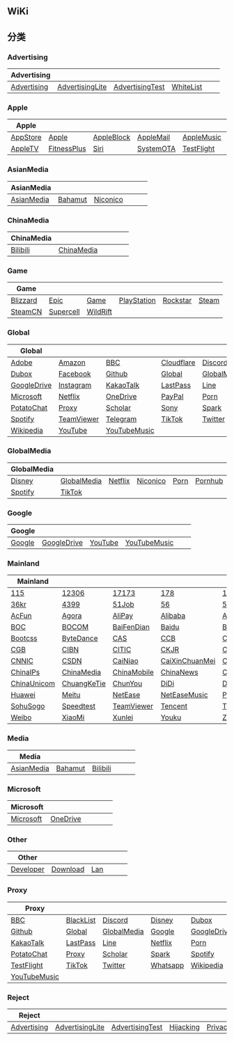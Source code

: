 ## WiKi

## 分类

### Advertising
| Advertising |  |  |  |  |  |
| ---- | ---- | ---- | ---- | ---- | ---- |
|[Advertising](https://github.com/blackmatrix7/ios_rule_script/tree/master/rule/Loon/Advertising) |[AdvertisingLite](https://github.com/blackmatrix7/ios_rule_script/tree/master/rule/Loon/AdvertisingLite) |[AdvertisingTest](https://github.com/blackmatrix7/ios_rule_script/tree/master/rule/Loon/AdvertisingTest) |[WhiteList](https://github.com/blackmatrix7/ios_rule_script/tree/master/rule/Loon/WhiteList) |||


### Apple
| Apple |  |  |  |  |  |
| ---- | ---- | ---- | ---- | ---- | ---- |
|[AppStore](https://github.com/blackmatrix7/ios_rule_script/tree/master/rule/Loon/AppStore) |[Apple](https://github.com/blackmatrix7/ios_rule_script/tree/master/rule/Loon/Apple) |[AppleBlock](https://github.com/blackmatrix7/ios_rule_script/tree/master/rule/Loon/AppleBlock) |[AppleMail](https://github.com/blackmatrix7/ios_rule_script/tree/master/rule/Loon/AppleMail) |[AppleMusic](https://github.com/blackmatrix7/ios_rule_script/tree/master/rule/Loon/AppleMusic) |[AppleNews](https://github.com/blackmatrix7/ios_rule_script/tree/master/rule/Loon/AppleNews) |
|[AppleTV](https://github.com/blackmatrix7/ios_rule_script/tree/master/rule/Loon/AppleTV) |[FitnessPlus](https://github.com/blackmatrix7/ios_rule_script/tree/master/rule/Loon/FitnessPlus) |[Siri](https://github.com/blackmatrix7/ios_rule_script/tree/master/rule/Loon/Siri) |[SystemOTA](https://github.com/blackmatrix7/ios_rule_script/tree/master/rule/Loon/SystemOTA) |[TestFlight](https://github.com/blackmatrix7/ios_rule_script/tree/master/rule/Loon/TestFlight) |[iCloud](https://github.com/blackmatrix7/ios_rule_script/tree/master/rule/Loon/iCloud) |


### AsianMedia
| AsianMedia |  |  |  |  |  |
| ---- | ---- | ---- | ---- | ---- | ---- |
|[AsianMedia](https://github.com/blackmatrix7/ios_rule_script/tree/master/rule/Loon/AsianMedia) |[Bahamut](https://github.com/blackmatrix7/ios_rule_script/tree/master/rule/Loon/Bahamut) |[Niconico](https://github.com/blackmatrix7/ios_rule_script/tree/master/rule/Loon/Niconico) ||||


### ChinaMedia
| ChinaMedia |  |  |  |  |  |
| ---- | ---- | ---- | ---- | ---- | ---- |
|[Bilibili](https://github.com/blackmatrix7/ios_rule_script/tree/master/rule/Loon/Bilibili) |[ChinaMedia](https://github.com/blackmatrix7/ios_rule_script/tree/master/rule/Loon/ChinaMedia) |||||


### Game
| Game |  |  |  |  |  |
| ---- | ---- | ---- | ---- | ---- | ---- |
|[Blizzard](https://github.com/blackmatrix7/ios_rule_script/tree/master/rule/Loon/Blizzard) |[Epic](https://github.com/blackmatrix7/ios_rule_script/tree/master/rule/Loon/Epic) |[Game](https://github.com/blackmatrix7/ios_rule_script/tree/master/rule/Loon/Game) |[PlayStation](https://github.com/blackmatrix7/ios_rule_script/tree/master/rule/Loon/PlayStation) |[Rockstar](https://github.com/blackmatrix7/ios_rule_script/tree/master/rule/Loon/Rockstar) |[Steam](https://github.com/blackmatrix7/ios_rule_script/tree/master/rule/Loon/Steam) |
|[SteamCN](https://github.com/blackmatrix7/ios_rule_script/tree/master/rule/Loon/SteamCN) |[Supercell](https://github.com/blackmatrix7/ios_rule_script/tree/master/rule/Loon/Supercell) |[WildRift](https://github.com/blackmatrix7/ios_rule_script/tree/master/rule/Loon/WildRift) ||||


### Global
| Global |  |  |  |  |  |
| ---- | ---- | ---- | ---- | ---- | ---- |
|[Adobe](https://github.com/blackmatrix7/ios_rule_script/tree/master/rule/Loon/Adobe) |[Amazon](https://github.com/blackmatrix7/ios_rule_script/tree/master/rule/Loon/Amazon) |[BBC](https://github.com/blackmatrix7/ios_rule_script/tree/master/rule/Loon/BBC) |[Cloudflare](https://github.com/blackmatrix7/ios_rule_script/tree/master/rule/Loon/Cloudflare) |[Discord](https://github.com/blackmatrix7/ios_rule_script/tree/master/rule/Loon/Discord) |[Disney](https://github.com/blackmatrix7/ios_rule_script/tree/master/rule/Loon/Disney) |
|[Dubox](https://github.com/blackmatrix7/ios_rule_script/tree/master/rule/Loon/Dubox) |[Facebook](https://github.com/blackmatrix7/ios_rule_script/tree/master/rule/Loon/Facebook) |[Github](https://github.com/blackmatrix7/ios_rule_script/tree/master/rule/Loon/Github) |[Global](https://github.com/blackmatrix7/ios_rule_script/tree/master/rule/Loon/Global) |[GlobalMedia](https://github.com/blackmatrix7/ios_rule_script/tree/master/rule/Loon/GlobalMedia) |[Google](https://github.com/blackmatrix7/ios_rule_script/tree/master/rule/Loon/Google) |
|[GoogleDrive](https://github.com/blackmatrix7/ios_rule_script/tree/master/rule/Loon/GoogleDrive) |[Instagram](https://github.com/blackmatrix7/ios_rule_script/tree/master/rule/Loon/Instagram) |[KakaoTalk](https://github.com/blackmatrix7/ios_rule_script/tree/master/rule/Loon/KakaoTalk) |[LastPass](https://github.com/blackmatrix7/ios_rule_script/tree/master/rule/Loon/LastPass) |[Line](https://github.com/blackmatrix7/ios_rule_script/tree/master/rule/Loon/Line) |[Mail](https://github.com/blackmatrix7/ios_rule_script/tree/master/rule/Loon/Mail) |
|[Microsoft](https://github.com/blackmatrix7/ios_rule_script/tree/master/rule/Loon/Microsoft) |[Netflix](https://github.com/blackmatrix7/ios_rule_script/tree/master/rule/Loon/Netflix) |[OneDrive](https://github.com/blackmatrix7/ios_rule_script/tree/master/rule/Loon/OneDrive) |[PayPal](https://github.com/blackmatrix7/ios_rule_script/tree/master/rule/Loon/PayPal) |[Porn](https://github.com/blackmatrix7/ios_rule_script/tree/master/rule/Loon/Porn) |[Pornhub](https://github.com/blackmatrix7/ios_rule_script/tree/master/rule/Loon/Pornhub) |
|[PotatoChat](https://github.com/blackmatrix7/ios_rule_script/tree/master/rule/Loon/PotatoChat) |[Proxy](https://github.com/blackmatrix7/ios_rule_script/tree/master/rule/Loon/Proxy) |[Scholar](https://github.com/blackmatrix7/ios_rule_script/tree/master/rule/Loon/Scholar) |[Sony](https://github.com/blackmatrix7/ios_rule_script/tree/master/rule/Loon/Sony) |[Spark](https://github.com/blackmatrix7/ios_rule_script/tree/master/rule/Loon/Spark) |[Speedtest](https://github.com/blackmatrix7/ios_rule_script/tree/master/rule/Loon/Speedtest) |
|[Spotify](https://github.com/blackmatrix7/ios_rule_script/tree/master/rule/Loon/Spotify) |[TeamViewer](https://github.com/blackmatrix7/ios_rule_script/tree/master/rule/Loon/TeamViewer) |[Telegram](https://github.com/blackmatrix7/ios_rule_script/tree/master/rule/Loon/Telegram) |[TikTok](https://github.com/blackmatrix7/ios_rule_script/tree/master/rule/Loon/TikTok) |[Twitter](https://github.com/blackmatrix7/ios_rule_script/tree/master/rule/Loon/Twitter) |[Whatsapp](https://github.com/blackmatrix7/ios_rule_script/tree/master/rule/Loon/Whatsapp) |
|[Wikipedia](https://github.com/blackmatrix7/ios_rule_script/tree/master/rule/Loon/Wikipedia) |[YouTube](https://github.com/blackmatrix7/ios_rule_script/tree/master/rule/Loon/YouTube) |[YouTubeMusic](https://github.com/blackmatrix7/ios_rule_script/tree/master/rule/Loon/YouTubeMusic) ||||


### GlobalMedia
| GlobalMedia |  |  |  |  |  |
| ---- | ---- | ---- | ---- | ---- | ---- |
|[Disney](https://github.com/blackmatrix7/ios_rule_script/tree/master/rule/Loon/Disney) |[GlobalMedia](https://github.com/blackmatrix7/ios_rule_script/tree/master/rule/Loon/GlobalMedia) |[Netflix](https://github.com/blackmatrix7/ios_rule_script/tree/master/rule/Loon/Netflix) |[Niconico](https://github.com/blackmatrix7/ios_rule_script/tree/master/rule/Loon/Niconico) |[Porn](https://github.com/blackmatrix7/ios_rule_script/tree/master/rule/Loon/Porn) |[Pornhub](https://github.com/blackmatrix7/ios_rule_script/tree/master/rule/Loon/Pornhub) |
|[Spotify](https://github.com/blackmatrix7/ios_rule_script/tree/master/rule/Loon/Spotify) |[TikTok](https://github.com/blackmatrix7/ios_rule_script/tree/master/rule/Loon/TikTok) |||||


### Google
| Google |  |  |  |  |  |
| ---- | ---- | ---- | ---- | ---- | ---- |
|[Google](https://github.com/blackmatrix7/ios_rule_script/tree/master/rule/Loon/Google) |[GoogleDrive](https://github.com/blackmatrix7/ios_rule_script/tree/master/rule/Loon/GoogleDrive) |[YouTube](https://github.com/blackmatrix7/ios_rule_script/tree/master/rule/Loon/YouTube) |[YouTubeMusic](https://github.com/blackmatrix7/ios_rule_script/tree/master/rule/Loon/YouTubeMusic) |||


### Mainland
| Mainland |  |  |  |  |  |
| ---- | ---- | ---- | ---- | ---- | ---- |
|[115](https://github.com/blackmatrix7/ios_rule_script/tree/master/rule/Loon/115) |[12306](https://github.com/blackmatrix7/ios_rule_script/tree/master/rule/Loon/12306) |[17173](https://github.com/blackmatrix7/ios_rule_script/tree/master/rule/Loon/17173) |[178](https://github.com/blackmatrix7/ios_rule_script/tree/master/rule/Loon/178) |[17zuoye](https://github.com/blackmatrix7/ios_rule_script/tree/master/rule/Loon/17zuoye) |[360](https://github.com/blackmatrix7/ios_rule_script/tree/master/rule/Loon/360) |
|[36kr](https://github.com/blackmatrix7/ios_rule_script/tree/master/rule/Loon/36kr) |[4399](https://github.com/blackmatrix7/ios_rule_script/tree/master/rule/Loon/4399) |[51Job](https://github.com/blackmatrix7/ios_rule_script/tree/master/rule/Loon/51Job) |[56](https://github.com/blackmatrix7/ios_rule_script/tree/master/rule/Loon/56) |[58TongCheng](https://github.com/blackmatrix7/ios_rule_script/tree/master/rule/Loon/58TongCheng) |[ABC](https://github.com/blackmatrix7/ios_rule_script/tree/master/rule/Loon/ABC) |
|[AcFun](https://github.com/blackmatrix7/ios_rule_script/tree/master/rule/Loon/AcFun) |[Agora](https://github.com/blackmatrix7/ios_rule_script/tree/master/rule/Loon/Agora) |[AliPay](https://github.com/blackmatrix7/ios_rule_script/tree/master/rule/Loon/AliPay) |[Alibaba](https://github.com/blackmatrix7/ios_rule_script/tree/master/rule/Loon/Alibaba) |[AnTianKeJi](https://github.com/blackmatrix7/ios_rule_script/tree/master/rule/Loon/AnTianKeJi) |[Anjuke](https://github.com/blackmatrix7/ios_rule_script/tree/master/rule/Loon/Anjuke) |
|[BOC](https://github.com/blackmatrix7/ios_rule_script/tree/master/rule/Loon/BOC) |[BOCOM](https://github.com/blackmatrix7/ios_rule_script/tree/master/rule/Loon/BOCOM) |[BaiFenDian](https://github.com/blackmatrix7/ios_rule_script/tree/master/rule/Loon/BaiFenDian) |[Baidu](https://github.com/blackmatrix7/ios_rule_script/tree/master/rule/Loon/Baidu) |[BaoFengYingYin](https://github.com/blackmatrix7/ios_rule_script/tree/master/rule/Loon/BaoFengYingYin) |[BianFeng](https://github.com/blackmatrix7/ios_rule_script/tree/master/rule/Loon/BianFeng) |
|[Bootcss](https://github.com/blackmatrix7/ios_rule_script/tree/master/rule/Loon/Bootcss) |[ByteDance](https://github.com/blackmatrix7/ios_rule_script/tree/master/rule/Loon/ByteDance) |[CAS](https://github.com/blackmatrix7/ios_rule_script/tree/master/rule/Loon/CAS) |[CCB](https://github.com/blackmatrix7/ios_rule_script/tree/master/rule/Loon/CCB) |[CCTV](https://github.com/blackmatrix7/ios_rule_script/tree/master/rule/Loon/CCTV) |[CEB](https://github.com/blackmatrix7/ios_rule_script/tree/master/rule/Loon/CEB) |
|[CGB](https://github.com/blackmatrix7/ios_rule_script/tree/master/rule/Loon/CGB) |[CIBN](https://github.com/blackmatrix7/ios_rule_script/tree/master/rule/Loon/CIBN) |[CITIC](https://github.com/blackmatrix7/ios_rule_script/tree/master/rule/Loon/CITIC) |[CKJR](https://github.com/blackmatrix7/ios_rule_script/tree/master/rule/Loon/CKJR) |[CMB](https://github.com/blackmatrix7/ios_rule_script/tree/master/rule/Loon/CMB) |[CNKI](https://github.com/blackmatrix7/ios_rule_script/tree/master/rule/Loon/CNKI) |
|[CNNIC](https://github.com/blackmatrix7/ios_rule_script/tree/master/rule/Loon/CNNIC) |[CSDN](https://github.com/blackmatrix7/ios_rule_script/tree/master/rule/Loon/CSDN) |[CaiNiao](https://github.com/blackmatrix7/ios_rule_script/tree/master/rule/Loon/CaiNiao) |[CaiXinChuanMei](https://github.com/blackmatrix7/ios_rule_script/tree/master/rule/Loon/CaiXinChuanMei) |[Camera360](https://github.com/blackmatrix7/ios_rule_script/tree/master/rule/Loon/Camera360) |[China](https://github.com/blackmatrix7/ios_rule_script/tree/master/rule/Loon/China) |
|[ChinaIPs](https://github.com/blackmatrix7/ios_rule_script/tree/master/rule/Loon/ChinaIPs) |[ChinaMedia](https://github.com/blackmatrix7/ios_rule_script/tree/master/rule/Loon/ChinaMedia) |[ChinaMobile](https://github.com/blackmatrix7/ios_rule_script/tree/master/rule/Loon/ChinaMobile) |[ChinaNews](https://github.com/blackmatrix7/ios_rule_script/tree/master/rule/Loon/ChinaNews) |[ChinaTelecom](https://github.com/blackmatrix7/ios_rule_script/tree/master/rule/Loon/ChinaTelecom) |[ChinaTest](https://github.com/blackmatrix7/ios_rule_script/tree/master/rule/Loon/ChinaTest) |
|[ChinaUnicom](https://github.com/blackmatrix7/ios_rule_script/tree/master/rule/Loon/ChinaUnicom) |[ChuangKeTie](https://github.com/blackmatrix7/ios_rule_script/tree/master/rule/Loon/ChuangKeTie) |[ChunYou](https://github.com/blackmatrix7/ios_rule_script/tree/master/rule/Loon/ChunYou) |[DiDi](https://github.com/blackmatrix7/ios_rule_script/tree/master/rule/Loon/DiDi) |[Douyu](https://github.com/blackmatrix7/ios_rule_script/tree/master/rule/Loon/Douyu) |[Himalaya](https://github.com/blackmatrix7/ios_rule_script/tree/master/rule/Loon/Himalaya) |
|[Huawei](https://github.com/blackmatrix7/ios_rule_script/tree/master/rule/Loon/Huawei) |[Meitu](https://github.com/blackmatrix7/ios_rule_script/tree/master/rule/Loon/Meitu) |[NetEase](https://github.com/blackmatrix7/ios_rule_script/tree/master/rule/Loon/NetEase) |[NetEaseMusic](https://github.com/blackmatrix7/ios_rule_script/tree/master/rule/Loon/NetEaseMusic) |[Pinduoduo](https://github.com/blackmatrix7/ios_rule_script/tree/master/rule/Loon/Pinduoduo) |[Sina](https://github.com/blackmatrix7/ios_rule_script/tree/master/rule/Loon/Sina) |
|[SohuSogo](https://github.com/blackmatrix7/ios_rule_script/tree/master/rule/Loon/SohuSogo) |[Speedtest](https://github.com/blackmatrix7/ios_rule_script/tree/master/rule/Loon/Speedtest) |[TeamViewer](https://github.com/blackmatrix7/ios_rule_script/tree/master/rule/Loon/TeamViewer) |[Tencent](https://github.com/blackmatrix7/ios_rule_script/tree/master/rule/Loon/Tencent) |[TencentVideo](https://github.com/blackmatrix7/ios_rule_script/tree/master/rule/Loon/TencentVideo) |[VipShop](https://github.com/blackmatrix7/ios_rule_script/tree/master/rule/Loon/VipShop) |
|[Weibo](https://github.com/blackmatrix7/ios_rule_script/tree/master/rule/Loon/Weibo) |[XiaoMi](https://github.com/blackmatrix7/ios_rule_script/tree/master/rule/Loon/XiaoMi) |[Xunlei](https://github.com/blackmatrix7/ios_rule_script/tree/master/rule/Loon/Xunlei) |[Youku](https://github.com/blackmatrix7/ios_rule_script/tree/master/rule/Loon/Youku) |[Zhihu](https://github.com/blackmatrix7/ios_rule_script/tree/master/rule/Loon/Zhihu) |[iQiyi](https://github.com/blackmatrix7/ios_rule_script/tree/master/rule/Loon/iQiyi) |


### Media
| Media |  |  |  |  |  |
| ---- | ---- | ---- | ---- | ---- | ---- |
|[AsianMedia](https://github.com/blackmatrix7/ios_rule_script/tree/master/rule/Loon/AsianMedia) |[Bahamut](https://github.com/blackmatrix7/ios_rule_script/tree/master/rule/Loon/Bahamut) |[Bilibili](https://github.com/blackmatrix7/ios_rule_script/tree/master/rule/Loon/Bilibili) ||||


### Microsoft
| Microsoft |  |  |  |  |  |
| ---- | ---- | ---- | ---- | ---- | ---- |
|[Microsoft](https://github.com/blackmatrix7/ios_rule_script/tree/master/rule/Loon/Microsoft) |[OneDrive](https://github.com/blackmatrix7/ios_rule_script/tree/master/rule/Loon/OneDrive) |||||


### Other
| Other |  |  |  |  |  |
| ---- | ---- | ---- | ---- | ---- | ---- |
|[Developer](https://github.com/blackmatrix7/ios_rule_script/tree/master/rule/Loon/Developer) |[Download](https://github.com/blackmatrix7/ios_rule_script/tree/master/rule/Loon/Download) |[Lan](https://github.com/blackmatrix7/ios_rule_script/tree/master/rule/Loon/Lan) ||||


### Proxy
| Proxy |  |  |  |  |  |
| ---- | ---- | ---- | ---- | ---- | ---- |
|[BBC](https://github.com/blackmatrix7/ios_rule_script/tree/master/rule/Loon/BBC) |[BlackList](https://github.com/blackmatrix7/ios_rule_script/tree/master/rule/Loon/BlackList) |[Discord](https://github.com/blackmatrix7/ios_rule_script/tree/master/rule/Loon/Discord) |[Disney](https://github.com/blackmatrix7/ios_rule_script/tree/master/rule/Loon/Disney) |[Dubox](https://github.com/blackmatrix7/ios_rule_script/tree/master/rule/Loon/Dubox) |[Facebook](https://github.com/blackmatrix7/ios_rule_script/tree/master/rule/Loon/Facebook) |
|[Github](https://github.com/blackmatrix7/ios_rule_script/tree/master/rule/Loon/Github) |[Global](https://github.com/blackmatrix7/ios_rule_script/tree/master/rule/Loon/Global) |[GlobalMedia](https://github.com/blackmatrix7/ios_rule_script/tree/master/rule/Loon/GlobalMedia) |[Google](https://github.com/blackmatrix7/ios_rule_script/tree/master/rule/Loon/Google) |[GoogleDrive](https://github.com/blackmatrix7/ios_rule_script/tree/master/rule/Loon/GoogleDrive) |[Instagram](https://github.com/blackmatrix7/ios_rule_script/tree/master/rule/Loon/Instagram) |
|[KakaoTalk](https://github.com/blackmatrix7/ios_rule_script/tree/master/rule/Loon/KakaoTalk) |[LastPass](https://github.com/blackmatrix7/ios_rule_script/tree/master/rule/Loon/LastPass) |[Line](https://github.com/blackmatrix7/ios_rule_script/tree/master/rule/Loon/Line) |[Netflix](https://github.com/blackmatrix7/ios_rule_script/tree/master/rule/Loon/Netflix) |[Porn](https://github.com/blackmatrix7/ios_rule_script/tree/master/rule/Loon/Porn) |[Pornhub](https://github.com/blackmatrix7/ios_rule_script/tree/master/rule/Loon/Pornhub) |
|[PotatoChat](https://github.com/blackmatrix7/ios_rule_script/tree/master/rule/Loon/PotatoChat) |[Proxy](https://github.com/blackmatrix7/ios_rule_script/tree/master/rule/Loon/Proxy) |[Scholar](https://github.com/blackmatrix7/ios_rule_script/tree/master/rule/Loon/Scholar) |[Spark](https://github.com/blackmatrix7/ios_rule_script/tree/master/rule/Loon/Spark) |[Spotify](https://github.com/blackmatrix7/ios_rule_script/tree/master/rule/Loon/Spotify) |[Telegram](https://github.com/blackmatrix7/ios_rule_script/tree/master/rule/Loon/Telegram) |
|[TestFlight](https://github.com/blackmatrix7/ios_rule_script/tree/master/rule/Loon/TestFlight) |[TikTok](https://github.com/blackmatrix7/ios_rule_script/tree/master/rule/Loon/TikTok) |[Twitter](https://github.com/blackmatrix7/ios_rule_script/tree/master/rule/Loon/Twitter) |[Whatsapp](https://github.com/blackmatrix7/ios_rule_script/tree/master/rule/Loon/Whatsapp) |[Wikipedia](https://github.com/blackmatrix7/ios_rule_script/tree/master/rule/Loon/Wikipedia) |[YouTube](https://github.com/blackmatrix7/ios_rule_script/tree/master/rule/Loon/YouTube) |
|[YouTubeMusic](https://github.com/blackmatrix7/ios_rule_script/tree/master/rule/Loon/YouTubeMusic) ||||||


### Reject
| Reject |  |  |  |  |  |
| ---- | ---- | ---- | ---- | ---- | ---- |
|[Advertising](https://github.com/blackmatrix7/ios_rule_script/tree/master/rule/Loon/Advertising) |[AdvertisingLite](https://github.com/blackmatrix7/ios_rule_script/tree/master/rule/Loon/AdvertisingLite) |[AdvertisingTest](https://github.com/blackmatrix7/ios_rule_script/tree/master/rule/Loon/AdvertisingTest) |[Hijacking](https://github.com/blackmatrix7/ios_rule_script/tree/master/rule/Loon/Hijacking) |[Privacy](https://github.com/blackmatrix7/ios_rule_script/tree/master/rule/Loon/Privacy) ||

